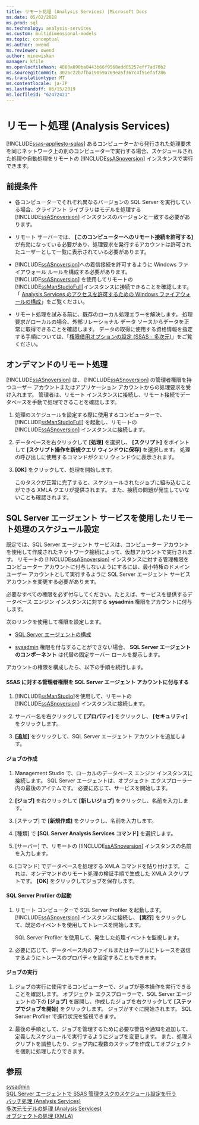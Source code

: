 ```yaml
---
title: リモート処理 (Analysis Services) |Microsoft Docs
ms.date: 05/02/2018
ms.prod: sql
ms.technology: analysis-services
ms.custom: multidimensional-models
ms.topic: conceptual
ms.author: owend
ms.reviewer: owend
author: minewiskan
manager: kfile
ms.openlocfilehash: 4860a890ba0443b66f9568edd05257eff7ad70b2
ms.sourcegitcommit: 3026c22b7fba19059a769ea5f367c4f51efaf286
ms.translationtype: MT
ms.contentlocale: ja-JP
ms.lasthandoff: 06/15/2019
ms.locfileid: "62472421"
---
```

# <a name="remote-processing-analysis-services"></a>リモート処理 (Analysis Services)
[!INCLUDE[ssas-appliesto-sqlas](../../includes/ssas-appliesto-sqlas.md)]
  あるコンピューターから発行された処理要求を同じネットワーク上の別のコンピューターで実行する場合、スケジュールされた処理や自動処理をリモートの [!INCLUDE[ssASnoversion](../../includes/ssasnoversion-md.md)] インスタンスで実行できます。  
  
## <a name="prerequisites"></a>前提条件  
  
-   各コンピューターでそれぞれ異なるバージョンの SQL Server を実行している場合、クライアント ライブラリはモデルを処理する [!INCLUDE[ssASnoversion](../../includes/ssasnoversion-md.md)] インスタンスのバージョンと一致する必要があります。
  
-   リモート サーバーでは、 **[このコンピューターへのリモート接続を許可する]** が有効になっている必要があり、処理要求を発行するアカウントは許可されたユーザーとして一覧に表示されている必要があります。  
  
-   [!INCLUDE[ssASnoversion](../../includes/ssasnoversion-md.md)]への着信接続を許可するように Windows ファイアウォール ルールを構成する必要があります。 [!INCLUDE[ssASnoversion](../../includes/ssasnoversion-md.md)] を使用してリモートの [!INCLUDE[ssManStudioFull](../../includes/ssmanstudiofull-md.md)]インスタンスに接続できることを確認します。 「 [Analysis Services のアクセスを許可するための Windows ファイアウォールの構成](../../analysis-services/instances/configure-the-windows-firewall-to-allow-analysis-services-access.md)」をご覧ください。  
  
-   リモート処理を試みる前に、既存のローカル処理エラーを解決します。 処理要求がローカルの場合、外部リレーショナル データ ソースからデータを正常に取得できることを確認します。 データの取得に使用する資格情報を指定する手順については、「[権限借用オプションの設定 &#40;SSAS - 多次元&#41;](../../analysis-services/multidimensional-models/set-impersonation-options-ssas-multidimensional.md)」をご覧ください。  
  
## <a name="on-demand-remote-processing"></a>オンデマンドのリモート処理  
 [!INCLUDE[ssASnoversion](../../includes/ssasnoversion-md.md)] は、 [!INCLUDE[ssASnoversion](../../includes/ssasnoversion-md.md)] の管理者権限を持つユーザー アカウントまたはアプリケーション アカウントからの処理要求を受け入れます。 管理者は、リモート インスタンスに接続し、リモート接続でデータベースを手動で処理できることを確認します。  
  
1.  処理のスケジュールを設定する際に使用するコンピューターで、 [!INCLUDE[ssManStudioFull](../../includes/ssmanstudiofull-md.md)] を起動し、リモートの [!INCLUDE[ssASnoversion](../../includes/ssasnoversion-md.md)] インスタンスに接続します。  
  
2.  データベースを右クリックして **[処理]** を選択し、 **[スクリプト]** をポイントして **[スクリプト操作を新規クエリ ウィンドウに保存]** を選択します。 処理の呼び出しに使用するコマンドがクエリ ウィンドウに表示されます。  
  
3.  **[OK]** をクリックして、処理を開始します。  
  
     このタスクが正常に完了すると、スケジュールされたジョブに組み込むことができる XMLA クエリが提供されます。 また、接続の問題が発生していないことも確認されます。  
  
## <a name="schedule-remote-processing-using-sql-server-agent-service"></a>SQL Server エージェント サービスを使用したリモート処理のスケジュール設定  
 既定では、SQL Server エージェント サービスは、コンピューター アカウントを使用して作成されたネットワーク接続によって、仮想アカウントで実行されます。 リモートの [!INCLUDE[ssASnoversion](../../includes/ssasnoversion-md.md)] インスタンスに対する管理権限をコンピューター アカウントに付与しないようにするには、最小特権のドメイン ユーザー アカウントとして実行するように SQL Server エージェント サービス アカウントを変更する必要があります。  
  
 必要なすべての権限を必ず付与してください。たとえば、サービスを提供するデータベース エンジン インスタンスに対する **sysadmin** 権限をアカウントに付与します。  
  
 次のリンクを使用して権限を設定します。  
  
-   [SQL Server エージェントの構成](../../ssms/agent/configure-sql-server-agent.md)  
  
-   [sysadmin](../../ssms/agent/sql-server-agent.md) 権限を付与することができない場合、 **SQL Server エージェントのコンポーネント** は代替の固定サーバー ロールを提示します。  
  
 アカウントの権限を構成したら、以下の手順を続行します。  
  
#### <a name="grant-the-sql-server-agent-account-administrator-permission-on-ssas"></a>SSAS に対する管理者権限を SQL Server エージェント アカウントに付与する  
  
1.  [!INCLUDE[ssManStudio](../../includes/ssmanstudio-md.md)]を使用して、リモートの [!INCLUDE[ssASnoversion](../../includes/ssasnoversion-md.md)] インスタンスに接続します。  
  
2.  サーバー名を右クリックして **[プロパティ]** をクリックし、 **[セキュリティ]** をクリックします。  
  
3.  **[追加]** をクリックして、SQL Server エージェント アカウントを追加します。  
  
#### <a name="create-the-job"></a>ジョブの作成  
  
1.  Management Studio で、ローカルのデータベース エンジン インスタンスに接続します。 SQL Server エージェントは、オブジェクト エクスプローラー内の最後のアイテムです。 必要に応じて、サービスを開始します。  
  
2.  **[ジョブ]** を右クリックして **[新しいジョブ]** をクリックし、名前を入力します。  
  
3.  [ステップ] で **[新規作成]** をクリックし、名前を入力します。  
  
4.  [種類] で **[SQL Server Analysis Services コマンド]** を選択します。  
  
5.  [サーバー] で、リモートの [!INCLUDE[ssASnoversion](../../includes/ssasnoversion-md.md)] インスタンスの名前を入力します。  
  
6.  [コマンド] でデータベースを処理する XMLA コマンドを貼り付けます。 これは、オンデマンドのリモート処理の検証手順で生成した XMLA スクリプトです。 **[OK]** をクリックしてジョブを保存します。  
  
#### <a name="start-sql-server-profiler"></a>SQL Server Profiler の起動  
  
1.  リモート コンピューターで SQL Server Profiler を起動します。 [!INCLUDE[ssASnoversion](../../includes/ssasnoversion-md.md)] インスタンスに接続し、 **[実行]** をクリックして、既定のイベントを使用してトレースを開始します。  
  
     SQL Server Profiler を使用して、発生した処理イベントを監視します。  
  
2.  必要に応じて、データベース内のファイルまたはテーブルにトレースを送信するようにトレースのプロパティを設定することもできます。  
  
#### <a name="run-the-job"></a>ジョブの実行  
  
1.  ジョブの実行に使用するコンピューターで、ジョブが基本操作を実行できることを確認します。 オブジェクト エクスプローラーで、SQL Server エージェントの下の **[ジョブ]** を展開し、作成したジョブを右クリックして **[ステップでジョブを開始]** をクリックします。 ジョブがすぐに開始されます。 SQL Server Profiler で進行状況を監視できます。  
  
2.  最後の手順として、ジョブを管理するために必要な警告や通知を追加して、定義したスケジュールで実行するようにジョブを変更します。 また、処理スクリプトを調整したり、ジョブ内に複数のステップを作成してオブジェクトを個別に処理したりできます。  
  
## <a name="see-also"></a>参照  
 [sysadmin](../../ssms/agent/sql-server-agent.md)   
 [SQL Server エージェントで SSAS 管理タスクのスケジュール設定を行う](../../analysis-services/instances/schedule-ssas-administrative-tasks-with-sql-server-agent.md)   
 [バッチ処理 &#40;Analysis Services&#41;](../../analysis-services/multidimensional-models/batch-processing-analysis-services.md)   
 [多次元モデルの処理 &#40;Analysis Services&#41;](../../analysis-services/multidimensional-models/processing-a-multidimensional-model-analysis-services.md)   
 [オブジェクトの処理 &#40;XMLA&#41;](../../analysis-services/multidimensional-models-scripting-language-assl-xmla/processing-objects-xmla.md)  
  
  
